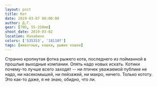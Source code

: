 ```yaml
---
layout: post
title: Кот
date: 2019-03-07 00:00:00
author: Д.Г.
gear: [70D, 55-250mm]
shoot_date: 2019-03-02
location: Нахабино
colors: ['535353', '18110f']
tags: [животные, кошки, рыжие кошки]
---
```

Странно кропнутая фотка рыжего кота, последнего из пойманной в прошлые выходные компании. Опять надо новых искать. Котики почему-то лучше всего заходят -- ни птичек уважаемой публике не надо, ни насекомышей, ни пейзажей, ни макро, ничего. Только кототу. Это как-то даже, я не знаю, обидно, что ли.
